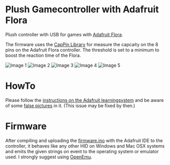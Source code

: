 Plush Gamecontroller with Adafruit Flora
================

Plush controller with USB for games with [Adafruit Flora](https://github.com/adafruit/adafruit_flora_game_controller).

The firmware uses the [CapPin Library](https://github.com/moderndevice/CapSense) for measure the capcaity on the 8 pins on the Adafruit Flora controller. The threshold is set to a minimum to boost the reaction time of the Flora.

 ![Image 1](https://raw.github.com/eugenpirogoff/plush_controller/master/images/IMG_1322.jpg)
 ![Image 2](https://raw.github.com/eugenpirogoff/plush_controller/master/images/IMG_1338.jpg)
 ![Image 3](https://raw.github.com/eugenpirogoff/plush_controller/master/images/IMG_1342.jpg)
 ![Image 4](https://raw.github.com/eugenpirogoff/plush_controller/master/images/IMG_1344.jpg)
 ![Image 5](https://raw.github.com/eugenpirogoff/plush_controller/master/images/IMG_1346.jpg)
 

HowTo
=========

Please follow the [instructions on the Adafruit learningsystem](http://learn.adafruit.com/plush-game-controller/) and be aware of some [false pictures](https://github.com/adafruit/adafruit_flora_game_controller/issues/1) in it. (This issue may be fixed by then.)


Firmware
========
After compiling and uploading the [firmware.ino](https://github.com/eugenpirogoff/plush_controller/blob/master/firmware.ino) with the Adafruit IDE to the controller, it behaves like any other HID on Windows and Mac OSX systems and emits the given strings on event to the operating system or emulator used. I strongly suggest using [OpenEmu](http://openemu.org/).
